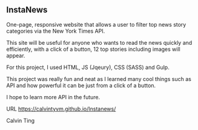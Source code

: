 ## InstaNews
One-page, responsive website that allows a user to filter top news story categories via the New York Times API.


This site will be useful for anyone who wants to read the news quickly and efficiently, with a click of a button, 12 top stories including images will appear. 

For this project, I used HTML, JS (Jqeury), CSS (SASS) and Gulp.

This project was really fun and neat as I learned many cool things such as API and how powerful it can be just from a click of a button. 

I hope to learn more API in the future. 


URL
https://calvintyvm.github.io/Instanews/

Calvin Ting